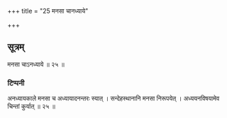 +++
title = "25 मनसा चानध्याये"

+++
## सूत्रम्
मनसा चाऽनध्याये ॥ २५ ॥  
### टिप्पनी
अनध्यायकाले मनसा च अध्यायादनन्तरः स्यात् । सन्देहस्थानानि मनसा निरूपयेत् । अध्ययनविषयामेव चिन्तां कुर्यात् ॥ २५ ॥
